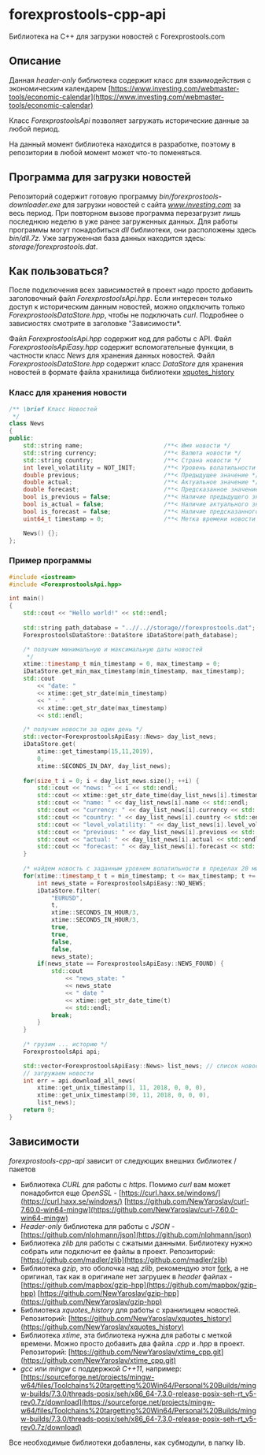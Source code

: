 # forexprostools-cpp-api
Библиотека на С++ для загрузки новостей с Forexprostools.com

## Описание
Данная *header-only* библиотека содержит класс для взаимодействия с экономическим календарем [https://www.investing.com/webmaster-tools/economic-calendar](https://www.investing.com/webmaster-tools/economic-calendar)

Класс *ForexprostoolsApi* позволяет загружать исторические данные за любой период. 

На данный момент библиотека находится в разработке, поэтому в репозитории в любой момент может что-то поменяться.

## Программа для загрузки новостей

Репозиторий содержит готовую программу *bin/forexprostools-downloader.exe* для загрузки новостей с сайта *www.investing.com* за весь период. 
При повторном вызове программа перезагрузит лишь последнюю неделю в уже ранее загруженных данных. Для работы программы могут понадобиться *dll* библиотеки, они расположены здесь *bin/dll.7z*.
Уже загруженная база данных находится здесь: *storage/forexprostools.dat*.

## Как пользоваться?
После подключения всех зависимостей в проект надо просто добавить заголовочный файл *ForexprostoolsApi.hpp*.
Если интересен только доступ к историческим данным новостей, можно опдключить только *ForexprostoolsDataStore.hpp*, чтобы не подключать *curl*.
Подробнее о зависиостях смотрите в заголовке "Зависимости*.

Файл *ForexprostoolsApi.hpp* содержит код для работы с API.
Файл *ForexprostoolsApiEasy.hpp* содержит вспомогательные функции, в частности класс *News* для хранения данных новостей.
Файл *ForexprostoolsDataStore.hpp* содержит класс *DataStore* для хранения новостей в формате файла хранилища библиотеки [xquotes_history](https://github.com/NewYaroslav/xquotes_history)

### Класс для хранения новости

```C++
/** \brief Класс Новостей
 */
class News
{
public:
	std::string name;                       /**< Имя новости */
	std::string currency;                   /**< Валюта новости */
	std::string country;                    /**< Страна новости */
	int level_volatility = NOT_INIT;        /**< Уровень волатильности (-1 не инициализировано, 0,1,2) */
	double previous;                        /**< Предыдущее значение */
	double actual;                          /**< Актуальное значение */
	double forecast;                        /**< Предсказанное значение */
	bool is_previous = false;               /**< Наличие предыдущего значения */
	bool is_actual = false;                 /**< Наличие актуального значения */
	bool is_forecast = false;               /**< Наличие предсказанного значения */
	uint64_t timestamp = 0;       			/**< Метка времени новости */

	News() {};
};
```

### Пример программы

```C++
#include <iostream>
#include <ForexprostoolsApi.hpp>

int main()
{
	std::cout << "Hello world!" << std::endl;
	
	std::string path_database = "..//..//storage//forexprostools.dat"; // путь к базе данных новостей
    ForexprostoolsDataStore::DataStore iDataStore(path_database);

    /* получим минимальную и максимальную даты новостей
     */
    xtime::timestamp_t min_timestamp = 0, max_timestamp = 0;
    iDataStore.get_min_max_timestamp(min_timestamp, max_timestamp);
    std::cout 
		<< "date: " 
		<< xtime::get_str_date(min_timestamp) 
		<< " - " 
		<< xtime::get_str_date(max_timestamp) 
		<< std::endl;

    /* получим новости за один день */
    std::vector<ForexprostoolsApiEasy::News> day_list_news;
    iDataStore.get(
		xtime::get_timestamp(15,11,2019), 
		0, 
		xtime::SECONDS_IN_DAY, day_list_news);
	
	for(size_t i = 0; i < day_list_news.size(); ++i) {
		std::cout << "news: " << i << std::endl;
		std::cout << xtime::get_str_date_time(day_list_news[i].timestamp) << std::endl;
		std::cout << "name: " << day_list_news[i].name << std::endl;
		std::cout << "currency: " << day_list_news[i].currency << std::endl;
		std::cout << "country: " << day_list_news[i].country << std::endl;
		std::cout << "level_volatility: " << day_list_news[i].level_volatility << std::endl;
		std::cout << "previous: " << day_list_news[i].previous << std::endl;
		std::cout << "actual: " << day_list_news[i].actual << std::endl;
		std::cout << "forecast: " << day_list_news[i].forecast << std::endl;
	}
	
	/* найдем новость с заданным уровнем волатильности в пределах 20 минут от метки времени */
	for(xtime::timestamp_t t = min_timestamp; t <= max_timestamp; t += xtime::SECONDS_IN_MINUTE) {
        int news_state = ForexprostoolsApiEasy::NO_NEWS;
        iDataStore.filter(
			"EURUSD", 
			t, 
			xtime::SECONDS_IN_HOUR/3, 
			xtime::SECONDS_IN_HOUR/3, 
			true, 
			true, 
			false, 
			false, 
			news_state);
        if(news_state == ForexprostoolsApiEasy::NEWS_FOUND) {
            std::cout 
				<< "news_state: " 
				<< news_state 
				<< " date " 
				<< xtime::get_str_date_time(t) 
				<< std::endl;
            break;
        }
    }
	
	/* грузим ... историю */
	ForexprostoolsApi api;

	std::vector<ForexprostoolsApiEasy::News> list_news; // список новостей
	// загружаем новости
	int err = api.download_all_news(
		xtime::get_unix_timestamp(1, 11, 2018, 0, 0, 0), 
		xtime::get_unix_timestamp(30, 11, 2018, 0, 0, 0), 
		list_news);
	return 0;
}
```

## Зависимости

*forexprostools-cpp-api* зависит от следующих внешних библиотек / пакетов

* Библиотека *CURL* для работы с *https*. Помимо *curl* вам может понадобится еще *OpenSSL* - [https://curl.haxx.se/windows/](https://curl.haxx.se/windows/) [https://github.com/NewYaroslav/curl-7.60.0-win64-mingw](https://github.com/NewYaroslav/curl-7.60.0-win64-mingw)
* *Header-only* библиотека для работы с *JSON* - [https://github.com/nlohmann/json](https://github.com/nlohmann/json)
* Библиотека *zlib* для работы с сжатыми данными. Библиотеку нужно собрать или подключит ее файлы в проект. Репозиторий: [https://github.com/madler/zlib](https://github.com/madler/zlib)
* Библиотека *gzip*, это оболочка над *zlib*, рекомендую этот [fork](https://github.com/NewYaroslav/gzip-hpp), а не оригинал, так как в оригинале нет загрушек в *header* файлах - [https://github.com/mapbox/gzip-hpp](https://github.com/mapbox/gzip-hpp) [https://github.com/NewYaroslav/gzip-hpp](https://github.com/NewYaroslav/gzip-hpp)
* Библиотека *xquotes_history* для работы с хранилищем новостей. Репозиторий: [https://github.com/NewYaroslav/xquotes_history](https://github.com/NewYaroslav/xquotes_history)
* Библиотека *xtime*, эта библиотека нужна для работы с меткой времени. Можно просто добавить два файла *.cpp* и *.hpp* в проект. Репозиторий: [https://github.com/NewYaroslav/xtime_cpp.git](https://github.com/NewYaroslav/xtime_cpp.git)
* *gcc* или *mingw* с поддержкой *C++11*, например: [https://sourceforge.net/projects/mingw-w64/files/Toolchains%20targetting%20Win64/Personal%20Builds/mingw-builds/7.3.0/threads-posix/seh/x86_64-7.3.0-release-posix-seh-rt_v5-rev0.7z/download](https://sourceforge.net/projects/mingw-w64/files/Toolchains%20targetting%20Win64/Personal%20Builds/mingw-builds/7.3.0/threads-posix/seh/x86_64-7.3.0-release-posix-seh-rt_v5-rev0.7z/download)

Все необходимые библиотеки добавлены, как субмодули, в папку lib. 